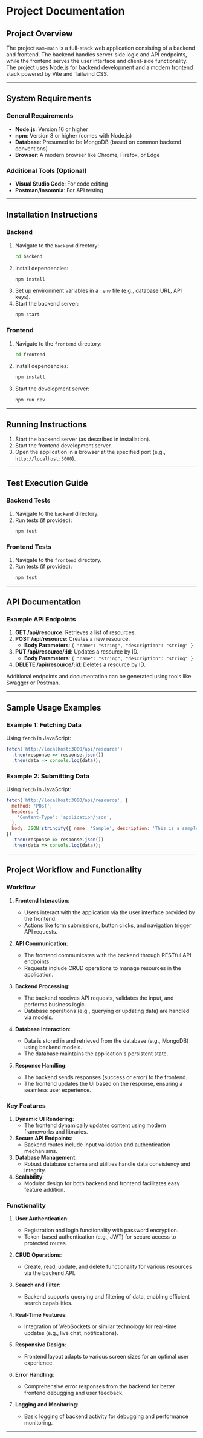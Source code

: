 # Project Documentation

## Project Overview
The project `Kam-main` is a full-stack web application consisting of a backend and frontend. The backend handles server-side logic and API endpoints, while the frontend serves the user interface and client-side functionality. The project uses Node.js for backend development and a modern frontend stack powered by Vite and Tailwind CSS.

---

## System Requirements

### General Requirements
- **Node.js**: Version 16 or higher
- **npm**: Version 8 or higher (comes with Node.js)
- **Database**: Presumed to be MongoDB (based on common backend conventions)
- **Browser**: A modern browser like Chrome, Firefox, or Edge

### Additional Tools (Optional)
- **Visual Studio Code**: For code editing
- **Postman/Insomnia**: For API testing

---

## Installation Instructions

### Backend
1. Navigate to the `backend` directory:
   ```bash
   cd backend
   ```
2. Install dependencies:
   ```bash
   npm install
   ```
3. Set up environment variables in a `.env` file (e.g., database URL, API keys).
4. Start the backend server:
   ```bash
   npm start
   ```

### Frontend
1. Navigate to the `frontend` directory:
   ```bash
   cd frontend
   ```
2. Install dependencies:
   ```bash
   npm install
   ```
3. Start the development server:
   ```bash
   npm run dev
   ```

---

## Running Instructions
1. Start the backend server (as described in installation).
2. Start the frontend development server.
3. Open the application in a browser at the specified port (e.g., `http://localhost:3000`).

---

## Test Execution Guide

### Backend Tests
1. Navigate to the `backend` directory.
2. Run tests (if provided):
   ```bash
   npm test
   ```

### Frontend Tests
1. Navigate to the `frontend` directory.
2. Run tests (if provided):
   ```bash
   npm test
   ```

---

## API Documentation

### Example API Endpoints
1. **GET /api/resource**: Retrieves a list of resources.
2. **POST /api/resource**: Creates a new resource.
   - **Body Parameters**: `{ "name": "string", "description": "string" }`
3. **PUT /api/resource/:id**: Updates a resource by ID.
   - **Body Parameters**: `{ "name": "string", "description": "string" }`
4. **DELETE /api/resource/:id**: Deletes a resource by ID.

Additional endpoints and documentation can be generated using tools like Swagger or Postman.

---

## Sample Usage Examples

### Example 1: Fetching Data
Using `fetch` in JavaScript:
```javascript
fetch('http://localhost:3000/api/resource')
  .then(response => response.json())
  .then(data => console.log(data));
```

### Example 2: Submitting Data
Using `fetch` in JavaScript:
```javascript
fetch('http://localhost:3000/api/resource', {
  method: 'POST',
  headers: {
    'Content-Type': 'application/json',
  },
  body: JSON.stringify({ name: 'Sample', description: 'This is a sample resource.' }),
})
  .then(response => response.json())
  .then(data => console.log(data));
```

---

## Project Workflow and Functionality

### Workflow
1. **Frontend Interaction**:
   - Users interact with the application via the user interface provided by the frontend.
   - Actions like form submissions, button clicks, and navigation trigger API requests.

2. **API Communication**:
   - The frontend communicates with the backend through RESTful API endpoints.
   - Requests include CRUD operations to manage resources in the application.

3. **Backend Processing**:
   - The backend receives API requests, validates the input, and performs business logic.
   - Database operations (e.g., querying or updating data) are handled via models.

4. **Database Interaction**:
   - Data is stored in and retrieved from the database (e.g., MongoDB) using backend models.
   - The database maintains the application's persistent state.

5. **Response Handling**:
   - The backend sends responses (success or error) to the frontend.
   - The frontend updates the UI based on the response, ensuring a seamless user experience.

### Key Features
1. **Dynamic UI Rendering**:
   - The frontend dynamically updates content using modern frameworks and libraries.
2. **Secure API Endpoints**:
   - Backend routes include input validation and authentication mechanisms.
3. **Database Management**:
   - Robust database schema and utilities handle data consistency and integrity.
4. **Scalability**:
   - Modular design for both backend and frontend facilitates easy feature addition.

### Functionality
1. **User Authentication**:
   - Registration and login functionality with password encryption.
   - Token-based authentication (e.g., JWT) for secure access to protected routes.

2. **CRUD Operations**:
   - Create, read, update, and delete functionality for various resources via the backend API.

3. **Search and Filter**:
   - Backend supports querying and filtering of data, enabling efficient search capabilities.

4. **Real-Time Features**:
   - Integration of WebSockets or similar technology for real-time updates (e.g., live chat, notifications).

5. **Responsive Design**:
   - Frontend layout adapts to various screen sizes for an optimal user experience.

6. **Error Handling**:
   - Comprehensive error responses from the backend for better frontend debugging and user feedback.

7. **Logging and Monitoring**:
   - Basic logging of backend activity for debugging and performance monitoring.

---

